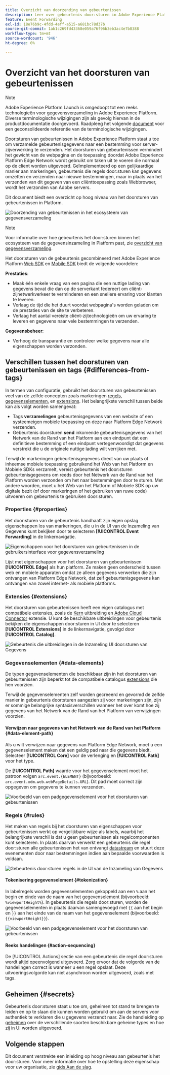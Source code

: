 ```yaml
---
title: Overzicht van doorzending van gebeurtenissen
description: Leer over gebeurtenis door:sturen in Adobe Experience Platform, die u toestaat om het Netwerk van de Rand van het Platform te gebruiken om taken uit te voeren zonder uw markeringsimplementatie te veranderen.
feature: Event Forwarding
exl-id: 18e76b9c-4fdd-4eff-a515-a681bc78d37b
source-git-commit: 1ab1c269fd43368e059a76f96b3eb3ac4e7b8388
workflow-type: tm+mt
source-wordcount: '946'
ht-degree: 0%

---
```


# Overzicht van het doorsturen van gebeurtenissen

>[!NOTE]
>
>Adobe Experience Platform Launch is omgedoopt tot een reeks technologieën voor gegevensverzameling in Adobe Experience Platform. Diverse terminologische wijzigingen zijn als gevolg hiervan in de productdocumentatie doorgevoerd. Raadpleeg het volgende [document](../../term-updates.md) voor een geconsolideerde referentie van de terminologische wijzigingen.

Door:sturen van gebeurtenissen in Adobe Experience Platform staat u toe om verzamelde gebeurtenisgegevens naar een bestemming voor server-zijverwerking te verzenden. Het doorsturen van gebeurtenissen vermindert het gewicht van de webpagina en de toepassing doordat Adobe Experience Platform Edge Network wordt gebruikt om taken uit te voeren die normaal op de client worden uitgevoerd. Geïmplementeerd op een gelijkaardige manier aan markeringen, gebeurtenis die regels door:sturen kan gegevens omzetten en verzenden naar nieuwe bestemmingen, maar in plaats van het verzenden van dit gegeven van een cliënttoepassing zoals Webbrowser, wordt het verzonden van Adobe servers.

Dit document biedt een overzicht op hoog niveau van het doorsturen van gebeurtenissen in Platform.

![Doorzending van gebeurtenissen in het ecosysteem van gegevensverzameling](../../../collection/images/home/event-forwarding.png)

>[!NOTE]
>
>Voor informatie over hoe gebeurtenis het door:sturen binnen het ecosysteem van de gegevensinzameling in Platform past, zie [overzicht van gegevensverzameling](../../../collection/home.md).

Het door:sturen van de gebeurtenis gecombineerd met Adobe Experience Platform [Web SDK](../../../edge/home.md) en [Mobile SDK](https://aep-sdks.gitbook.io/docs/) biedt de volgende voordelen:

**Prestaties**:

* Maak één enkele vraag van een pagina die een nuttige lading van gegevens bevat die dan op de serverkant federeert om cliënt-zijnetwerkverkeer te verminderen en een snellere ervaring voor klanten te leveren.
* Verlaag de tijd die het duurt voordat webpagina&#39;s worden geladen om de prestaties van de site te verbeteren.
* Verlaag het aantal vereiste cliënt-zijtechnologieën om uw ervaring te leveren en gegevens naar vele bestemmingen te verzenden.

**Gegevensbeheer**:

* Verhoog de transparantie en controleer welke gegevens naar alle eigenschappen worden verzonden.

## Verschillen tussen het doorsturen van gebeurtenissen en tags {#differences-from-tags}

In termen van configuratie, gebruikt het door:sturen van gebeurtenissen veel van de zelfde concepten zoals markeringen [regels](../managing-resources/rules.md), [gegevenselementen](../managing-resources/data-elements.md), en [extensions](../managing-resources/extensions/overview.md). Het belangrijkste verschil tussen beide kan als volgt worden samengevat:

* Tags **verzamelingen** gebeurtenisgegevens van een website of een systeemeigen mobiele toepassing en deze naar Platform Edge Network verzenden.
* Gebeurtenis doorsturen **send** inkomende gebeurtenisgegevens van het Netwerk van de Rand van het Platform aan een eindpunt dat een definitieve bestemming of een eindpunt vertegenwoordigt dat gegevens verstrekt die u de originele nuttige lading wilt verrijken met.

Terwijl de markeringen gebeurtenisgegevens direct van uw plaats of inheemse mobiele toepassing gebruikend het Web van het Platform en Mobiele SDKs verzamelt, vereist gebeurtenis het door:sturen gebeurtenisgegevens om reeds door het Netwerk van de Rand van het Platform worden verzonden om het naar bestemmingen door te sturen. Met andere woorden, moet u het Web van het Platform of Mobiele SDK op uw digitale bezit (of door markeringen of het gebruiken van ruwe code) uitvoeren om gebeurtenis te gebruiken door:sturen.

### Properties {#properties}

Het door:sturen van de gebeurtenis handhaaft zijn eigen opslag eigenschappen los van markeringen, die u in de UI van de Inzameling van Gegevens kunt bekijken door te selecteren **[!UICONTROL Event Forwarding]** in de linkernavigatie.

![Eigenschappen voor het doorsturen van gebeurtenissen in de gebruikersinterface voor gegevensverzameling](../../images/ui/event-forwarding/overview/properties.png)

Lijst met eigenschappen voor het doorsturen van gebeurtenissen **[!UICONTROL Edge]** als hun platform. Ze maken geen onderscheid tussen web en mobiele apparaten omdat ze alleen gegevens verwerken die zijn ontvangen van Platform Edge Network, dat zelf gebeurtenisgegevens kan ontvangen van zowel internet- als mobiele platforms.

### Extensies {#extensions}

Het doorsturen van gebeurtenissen heeft een eigen catalogus met compatibele extensies, zoals de [Kern](../../extensions/web/core/event-forwarding.md) uitbreiding en [Adobe Cloud Connector](../../extensions/web/cloud-connector/overview.md) extensie. U kunt de beschikbare uitbreidingen voor gebeurtenis bekijken die eigenschappen door:sturen in UI door te selecteren **[!UICONTROL Extensions]** in de linkernavigatie, gevolgd door **[!UICONTROL Catalog]**.

![Gebeurtenis die uitbreidingen in de Inzameling UI door:sturen van Gegevens](../../images/ui/event-forwarding/overview/extensions.png)

### Gegevenselementen {#data-elements}

De typen gegevenselementen die beschikbaar zijn in het doorsturen van gebeurtenissen zijn beperkt tot de compatibele catalogus [extensions](#extensions) die hen voorzien.

Terwijl de gegevenselementen zelf worden gecreeerd en gevormd de zelfde manier in gebeurtenis door:sturen aangezien zij voor markeringen zijn, zijn er sommige belangrijke syntaxisverschillen wanneer het over komt hoe zij gegevens van het Netwerk van de Rand van het Platform van verwijzingen voorzien.

#### Verwijzen naar gegevens van het Netwerk van de Rand van het Platform {#data-element-path}

Als u wilt verwijzen naar gegevens van Platform Edge Network, moet u een gegevenselement maken dat een geldig pad naar die gegevens biedt. Selecteer **[!UICONTROL Core]** voor de verlenging en **[!UICONTROL Path]** voor het type.

De **[!UICONTROL Path]** waarde voor het gegevenselement moet het patroon volgen `arc.event.{ELEMENT}` (bijvoorbeeld: `arc.event.xdm.web.webPageDetails.URL`). Dit pad moet correct zijn opgegeven om gegevens te kunnen verzenden.

![Voorbeeld van een padgegevenselement voor het doorsturen van gebeurtenissen](../../images/ui/event-forwarding/overview/data-reference.png)

### Regels {#rules}

Het maken van regels bij het doorsturen van eigenschappen voor gebeurtenissen werkt op vergelijkbare wijze als labels, waarbij het belangrijkste verschil is dat u geen gebeurtenissen als regelcomponenten kunt selecteren. In plaats daarvan verwerkt een gebeurtenis die regel door:sturen alle gebeurtenissen het van ontvangt [datastream](../../../edge/datastreams/overview.md) en stuurt deze evenementen door naar bestemmingen indien aan bepaalde voorwaarden is voldaan.

![Gebeurtenis door:sturen regels in de UI van de Inzameling van Gegevens](../../images/ui/event-forwarding/overview/rules.png)

#### Tokenisering gegevenselement {#tokenization}

In labelregels worden gegevenselementen gekoppeld aan een `%` aan het begin en einde van de naam van het gegevenselement (bijvoorbeeld: `%viewportHeight%`). In gebeurtenis die regels door:sturen, worden de gegevenselementen in plaats daarvan samengevoegd met `{{` aan het begin en `}}` aan het einde van de naam van het gegevenselement (bijvoorbeeld: `{{viewportHeight}}`).

![Voorbeeld van een padgegevenselement voor het doorsturen van gebeurtenissen](../../images/ui/event-forwarding/overview/tokenization.png)

#### Reeks handelingen {#action-sequencing}

De [!UICONTROL Actions] sectie van een gebeurtenis die regel door:sturen wordt altijd opeenvolgend uitgevoerd. Zorg ervoor dat de volgorde van de handelingen correct is wanneer u een regel opslaat. Deze uitvoeringsvolgorde kan niet asynchroon worden uitgevoerd, zoals met tags.

## Geheimen {#secrets}

Gebeurtenis door:sturen staat u toe om, geheimen tot stand te brengen te leiden en op te slaan die kunnen worden gebruikt om aan de servers voor authentiek te verklaren die u gegevens verzendt naar. Zie de handleiding op [geheimen](./secrets.md) over de verschillende soorten beschikbare geheime types en hoe zij in UI worden uitgevoerd.

## Volgende stappen

Dit document verstrekte een inleiding op hoog niveau aan gebeurtenis het door:sturen. Voor meer informatie over hoe te opstelling deze eigenschap voor uw organisatie, zie [gids Aan de slag](./getting-started.md).
